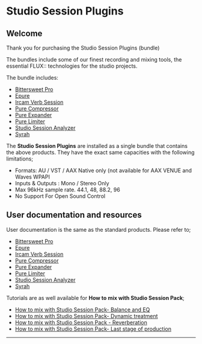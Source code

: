 # Studio Session Plugins

## Welcome

Thank you for purchasing the Studio Session Plugins (bundle)

The bundles include some of our finest recording and mixing tools, the essential FLUX:: technologies for the studio projects.

The bundle includes:

* [Bittersweet Pro](en_US/bittersweet-pro/0_BitterSweet_Pro.md)
* [Epure](en_US/epure/0_Epure.md)
* [Ircam Verb Session](en_US/ircam_verb-session/0_Ircam_Verb_Session.md)
* [Pure Compressor](en_US/pure-compressor/0_Pure_Compressor.md)
* [Pure Expander](en_US/pure-expander/0_Pure_Expander.md)
* [Pure Limiter](en_US/pure-limiter/0_Pure_Limiter.md)
* [Studio Session Analyzer](en_US/analyser/00_Pure_Analyzer_00_Pure_Analyzer.md)
* [Syrah](en_US/syrah/0_Syrah.md)


The **Studio Session Plugins** are installed as a single bundle that contains the above products. They have the exact same capacities with the following limitations;


* Formats: AU / VST / AAX Native only (not available for AAX VENUE and Waves WPAPI 
* Inputs & Outputs : Mono / Stereo Only
* Max 96kHz sample rate. 44.1, 48, 88.2, 96
* No Support For Open Sound Control


## User documentation and resources

User documentation is the same as the standard products. Please refer to;

* [Bittersweet Pro](en_US/bittersweet-pro/0_BitterSweet_Pro.md)
* [Epure](en_US/epure/0_Epure.md)
* [Ircam Verb Session](en_US/ircam_verb-session/0_Ircam_Verb_Session.md)
* [Pure Compressor](en_US/pure-compressor/0_Pure_Compressor.md)
* [Pure Expander](en_US/pure-expander/0_Pure_Expander.md)
* [Pure Limiter](en_US/pure-limiter/0_Pure_Limiter.md)
* [Studio Session Analyzer](en_US/analyser/00_Pure_Analyzer_00_Pure_Analyzer.md)
* [Syrah](en_US/syrah/0_Syrah.md)


Tutorials are as well available for **How to mix with Studio Session Pack**;

* [How to mix with Studio Session Pack- Balance and EQ](https://youtu.be/qrmlZNY9Ut0)
* [How to mix with Studio Session Pack- Dynamic treatment](https://youtu.be/q1HDL98Nzv8)
* [How to mix with Studio Session Pack - Reverberation ](https://youtu.be/Izn3Le6Th5Q)
* [How to mix with Studio Session Pack- Last stage of production](https://youtu.be/SHARm5sLtjw)

----

